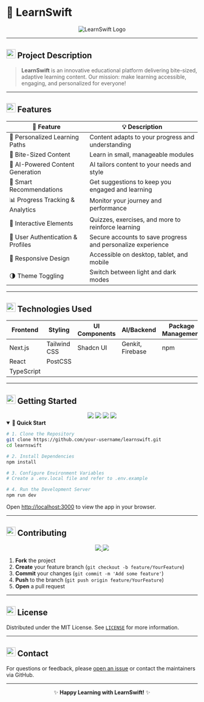 # 🚀 **LearnSwift**

<div align="center">

![LearnSwift Logo](https://img.shields.io/badge/LearnSwift-Next.js%20%7C%20React%20%7C%20AI-blueviolet?style=for-the-badge&logo=swift)

</div>

---

## <img src="https://twemoji.maxcdn.com/v/latest/svg/1f4da.svg" width="24"/> Project Description

> **LearnSwift** is an innovative educational platform delivering bite-sized, adaptive learning content. Our mission: make learning accessible, engaging, and personalized for everyone!

---

## <img src="https://twemoji.maxcdn.com/v/latest/svg/1f31f.svg" width="24"/> Features

| 🚦 Feature                        | 💡 Description                                                                 |
|-----------------------------------|-------------------------------------------------------------------------------|
| 🎯 Personalized Learning Paths    | Content adapts to your progress and understanding                             |
| 🍬 Bite-Sized Content             | Learn in small, manageable modules                                            |
| 🤖 AI-Powered Content Generation  | AI tailors content to your needs and style                                    |
| 🧠 Smart Recommendations          | Get suggestions to keep you engaged and learning                              |
| 📊 Progress Tracking & Analytics  | Monitor your journey and performance                                          |
| 📝 Interactive Elements           | Quizzes, exercises, and more to reinforce learning                            |
| 🔐 User Authentication & Profiles | Secure accounts to save progress and personalize experience                   |
| 📱 Responsive Design              | Accessible on desktop, tablet, and mobile                                     |
| 🌗 Theme Toggling                 | Switch between light and dark modes                                           |

---

## <img src="https://twemoji.maxcdn.com/v/latest/svg/1f4bb.svg" width="24"/> Technologies Used

| Frontend    | Styling           | UI Components | AI/Backend         | Package Management | Version Control |
|-------------|-------------------|---------------|--------------------|-------------------|----------------|
| Next.js     | Tailwind CSS      | Shadcn UI     | Genkit, Firebase   | npm               | Git, GitHub    |
| React       | PostCSS           |               |                    |                   |                |
| TypeScript  |                   |               |                    |                   |                |

---

## <img src="https://twemoji.maxcdn.com/v/latest/svg/1f680.svg" width="24"/> Getting Started

<div align="center">

<a href="#clone" style="text-decoration:none;">
    <img src="https://img.shields.io/badge/Step%201-Clone%20Repo-4CAF50?style=for-the-badge&logo=github" />
</a>
<a href="#install" style="text-decoration:none;">
    <img src="https://img.shields.io/badge/Step%202-Install%20Dependencies-2196F3?style=for-the-badge&logo=npm" />
</a>
<a href="#env" style="text-decoration:none;">
    <img src="https://img.shields.io/badge/Step%203-Setup%20Env%20Vars-FF9800?style=for-the-badge&logo=dotenv" />
</a>
<a href="#run" style="text-decoration:none;">
    <img src="https://img.shields.io/badge/Step%204-Run%20Dev%20Server-9C27B0?style=for-the-badge&logo=vercel" />
</a>

</div>

<details open>
<summary><strong>🔽 Quick Start</strong></summary>

```bash
# 1. Clone the Repository
git clone https://github.com/your-username/learnswift.git
cd learnswift

# 2. Install Dependencies
npm install

# 3. Configure Environment Variables
# Create a .env.local file and refer to .env.example

# 4. Run the Development Server
npm run dev
```

Open [http://localhost:3000](http://localhost:3000) to view the app in your browser.
</details>

---

## <img src="https://twemoji.maxcdn.com/v/latest/svg/1f91d.svg" width="24"/> Contributing

<div align="center">

<a href="https://github.com/your-username/learnswift/fork">
    <img src="https://img.shields.io/badge/Fork%20Repo-FFB300?style=for-the-badge&logo=github" />
</a>
<a href="https://github.com/your-username/learnswift/pulls">
    <img src="https://img.shields.io/badge/Open%20Pull%20Request-1976D2?style=for-the-badge&logo=github" />
</a>

</div>

1. **Fork** the project
2. **Create** your feature branch (`git checkout -b feature/YourFeature`)
3. **Commit** your changes (`git commit -m 'Add some feature'`)
4. **Push** to the branch (`git push origin feature/YourFeature`)
5. **Open** a pull request

---

## <img src="https://twemoji.maxcdn.com/v/latest/svg/1f4c4.svg" width="24"/> License

Distributed under the MIT License. See [`LICENSE`](LICENSE) for more information.

---

## <img src="https://twemoji.maxcdn.com/v/latest/svg/1f4e9.svg" width="24"/> Contact

For questions or feedback, please [open an issue](https://github.com/your-username/learnswift/issues) or contact the maintainers via GitHub.

---

<div align="center">

✨ **Happy Learning with LearnSwift!** ✨

</div>
